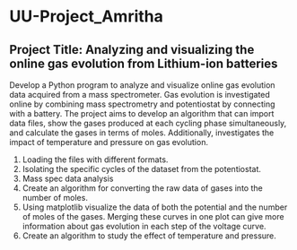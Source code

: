 # UU-Project_Amritha
## Project Title: Analyzing and visualizing the online gas evolution from Lithium-ion batteries

Develop a Python program to analyze and visualize online gas evolution data acquired from a mass spectrometer. Gas evolution is investigated online by combining mass spectrometry and potentiostat by connecting with a battery. The project aims to develop an algorithm that can import data files, show the gases produced at each cycling phase simultaneously, and calculate the gases in terms of moles. Additionally, investigates the impact of temperature and pressure on gas evolution.
  1. Loading the files with different formats.
  2. Isolating the specific cycles of the dataset from the potentiostat.
  3. Mass spec data analysis 
  4. Create an algorithm for converting the raw data of gases into the number of moles.
  5. Using matplotlib visualize the data of both the potential and the number of moles of the gases. Merging these curves in one plot can give more information about gas evolution in each step of the voltage curve.
  6. Create an algorithm to study the effect of temperature and pressure.
